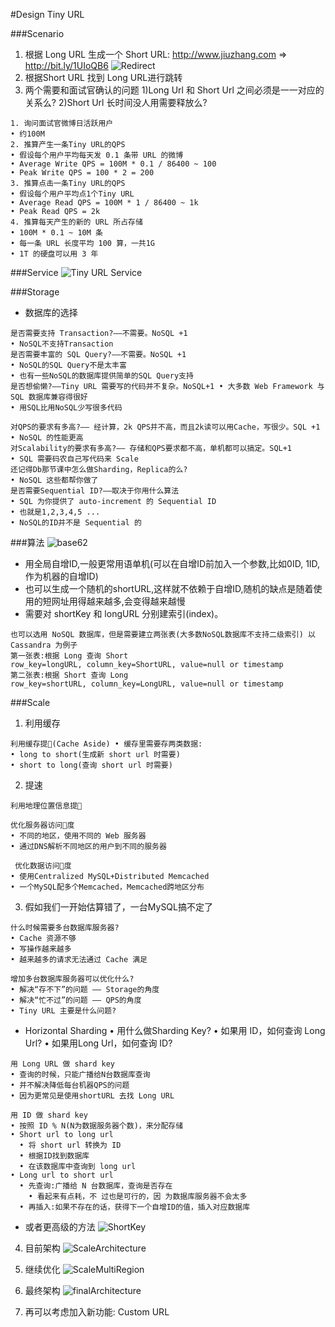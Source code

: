 #Design Tiny URL

###Scenario
1. 根据 Long URL 生成一个 Short URL: http://www.jiuzhang.com => http://bit.ly/1UIoQB6
![Redirect](../image/Redirect.png)
2. 根据Short URL 找到 Long URL进行跳转
3. 两个需要和面试官确认的问题 1)Long Url 和 Short Url 之间必须是一一对应的关系么? 2)Short Url 长时间没人用需要释放么?


```
1. 询问面试官微博日活跃用户
• 约100M
2. 推算产生一条Tiny URL的QPS
• 假设每个用户平均每天发 0.1 条带 URL 的微博
• Average Write QPS = 100M * 0.1 / 86400 ~ 100
• Peak Write QPS = 100 * 2 = 200
3. 推算点击一条Tiny URL的QPS
• 假设每个用户平均点1个Tiny URL
• Average Read QPS = 100M * 1 / 86400 ~ 1k
• Peak Read QPS = 2k
4. 推算每天产生的新的 URL 所占存储
• 100M * 0.1 ~ 10M 条
• 每一条 URL 长度平均 100 算，一共1G
• 1T 的硬盘可以用 3 年
```

###Service
![Tiny URL Service](../image/TinyURLService.png)

###Storage
- 数据库的选择

```
是否需要支持 Transaction?——不需要。NoSQL +1
• NoSQL不支持Transaction
是否需要丰富的 SQL Query?——不需要。NoSQL +1
• NoSQL的SQL Query不是太丰富
• 也有一些NoSQL的数据库提供简单的SQL Query支持
是否想偷懒?——Tiny URL 需要写的代码并不复杂。NoSQL+1 • 大多数 Web Framework 与 SQL 数据库兼容得很好
• 用SQL比用NoSQL少写很多代码

对QPS的要求有多高?—— 经计算，2k QPS并不高，而且2k读可以用Cache，写很少。SQL +1
• NoSQL 的性能更高
对Scalability的要求有多高?—— 存储和QPS要求都不高，单机都可以搞定。SQL+1
• SQL 需要码农自己写代码来 Scale
还记得Db那节课中怎么做Sharding，Replica的么?
• NoSQL 这些都帮你做了
是否需要Sequential ID?——取决于你用什么算法
• SQL 为你提供了 auto-increment 的 Sequential ID
• 也就是1,2,3,4,5 ...
• NoSQL的ID并不是 Sequential 的
```

###算法
![base62](../image/base62.png)
- 用全局自增ID,一般更常用语单机(可以在自增ID前加入一个参数,比如0ID, 1ID, 作为机器的自增ID)
- 也可以生成一个随机的shortURL,这样就不依赖于自增ID,随机的缺点是随着使用的短网址用得越来越多,会变得越来越慢
- 需要对 shortKey 和 longURL 分别建索引(index)。

```
也可以选用 NoSQL 数据库，但是需要建立两张表(大多数NoSQL数据库不支持二级索引) 以 Cassandra 为例子
第一张表:根据 Long 查询 Short
row_key=longURL, column_key=ShortURL, value=null or timestamp
第二张表:根据 Short 查询 Long
row_key=shortURL, column_key=LongURL, value=null or timestamp
```

###Scale

1. 利用缓存

```
利用缓存提􏰁(Cache Aside) • 缓存里需要存两类数据:
• long to short(生成新 short url 时需要)
• short to long(查询 short url 时需要)
```
2. 提速

```
利用地理位置信息提􏰁

优化服务器访问􏰁度
• 不同的地区，使用不同的 Web 服务器
• 通过DNS解析不同地区的用户到不同的服务器

 优化数据访问􏰁度
• 使用Centralized MySQL+Distributed Memcached
• 一个MySQL配多个Memcached，Memcached跨地区分布

```

3. 假如我们一开始估算错了，一台MySQL搞不定了

 ```
什么时候需要多台数据库服务器?
• Cache 资源不够
• 写操作越来越多
• 越来越多的请求无法通过 Cache 满足

增加多台数据库服务器可以优化什么?
• 解决“存不下”的问题 —— Storage的角度
• 解决“忙不过”的问题 —— QPS的角度
• Tiny URL 主要是什么问题?
 ```

 - Horizontal Sharding
• 用什么做Sharding Key?
• 如果用 ID，如何查询 Long Url? • 如果用Long Url，如何查询 ID?

```
用 Long URL 做 shard key
• 查询的时候，只能广播给N台数据库查询
• 并不解决降低每台机器QPS的问题
• 因为更常见是使用shortURL 去找 Long URL

用 ID 做 shard key
• 按照 ID % N(N为数据服务器个数)，来分配存储
• Short url to long url
  • 将 short url 转换为 ID
  • 根据ID找到数据库
  • 在该数据库中查询到 long url
• Long url to short url
  • 先查询:广播给 N 台数据库，查询是否存在
    • 看起来有点耗，不 过也是可行的，因 为数据库服务器不会太多
  • 再插入:如果不存在的话，获得下一个自增ID的值，插入对应数据库
```

- 或者更高级的方法
![ShortKey](../image/ShortKey.png)

4. 目前架构
![ScaleArchitecture](../image/ScaleArchitecture.png)

5. 继续优化
![ScaleMultiRegion](../image/ScaleMultiRegion.png)

6. 最终架构
![finalArchitecture](../image/finalArchitecture.png)

7. 再可以考虑加入新功能: Custom URL
